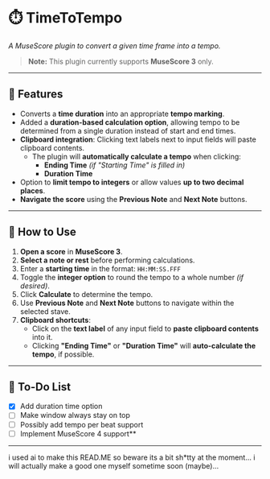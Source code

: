 # ⏱️ TimeToTempo  

*A MuseScore plugin to convert a given time frame into a tempo.*  

> **Note:** This plugin currently supports **MuseScore 3** only.

---

## 🚀 Features  

- Converts a **time duration** into an appropriate **tempo marking**.  
- Added a **duration-based calculation option**, allowing tempo to be determined from a single duration instead of start and end times.  
- **Clipboard integration**: Clicking text labels next to input fields will paste clipboard contents.  
  - The plugin will **automatically calculate a tempo** when clicking:  
    - **Ending Time** *(if "Starting Time" is filled in)*  
    - **Duration Time**  
- Option to **limit tempo to integers** or allow values **up to two decimal places**.  
- **Navigate the score** using the **Previous Note** and **Next Note** buttons.  

---

## 🎵 How to Use  

1. **Open a score** in **MuseScore 3**.  
2. **Select a note or rest** before performing calculations.  
3. Enter a **starting time** in the format: `HH:MM:SS.FFF`  
4. Toggle the **integer option** to round the tempo to a whole number *(if desired)*.  
5. Click **Calculate** to determine the tempo.  
6. Use **Previous Note** and **Next Note** buttons to navigate within the selected stave.  
7. **Clipboard shortcuts**:  
   - Click on the **text label** of any input field to **paste clipboard contents** into it.  
   - Clicking **"Ending Time"** or **"Duration Time"** will **auto-calculate the tempo**, if possible.  

---

## 📌 To-Do List  

- [x] Add duration time option
- [ ] Make window always stay on top
- [ ] Possibly add tempo per beat support
- [ ] Implement MuseScore 4 support**

---

i used ai to make this READ.ME so beware its a bit sh*tty at the moment... i will actually make a good one myself sometime soon (maybe)...

